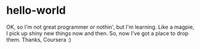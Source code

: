hello-world
===========

OK, so I'm not great programmer or nothin', but I'm learning. Like a magpie, I pick up shiny new things now and then. So, now I've got a place to drop them. Thanks, Coursera :)
